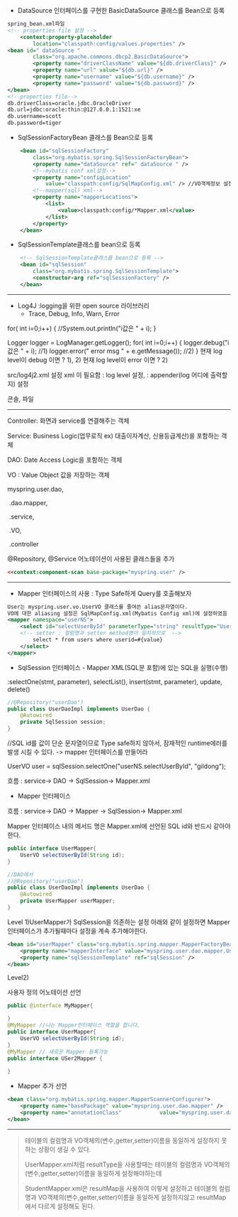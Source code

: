 - DataSource 인터페이스를 구현한 BasicDataSource 클래스를 Bean으로 등록

```xml
spring_bean.xml파일
<!-- properties file 설정 -->
	<context:property-placeholder
		location="classpath:config/values.properties" />
<bean id=" dataSource "
		class="org.apache.commons.dbcp2.BasicDataSource">
		<property name="driverClassName" value="${db.driverClass}" />
		<property name="url" value="${db.url}" />
		<property name="username" value="${db.username}" />
		<property name="password" value="${db.password}" />
</bean>
<!--properties file--> 
db.driverClass=oracle.jdbc.OracleDriver
db.url=jdbc:oracle:thin:@127.0.0.1:1521:xe
db.username=scott
db.password=tiger

```

- SqlSessionFactoryBean 클래스를 Bean으로 등록

```xml
	<bean id="sqlSessionFactory"
		class="org.mybatis.spring.SqlSessionFactoryBean">
		<property name="dataSource" ref=" dataSource " />
        <!--mybatis conf xml설정-->
		<property name="configLocation"
			value="classpath:config/SqlMapConfig.xml" /> //VO객체정보 설정
        <!--mapper(sql) xml-->
		<property name="mapperLocations">
			<list>
				<value>classpath:config/*Mapper.xml</value>
			</list>
		</property>
	</bean>
```

- SqlSessionTemplate클래스를 bean으로 등록

```xml
	<!-- SqlSessionTemplate클래스를 bean으로 등록 -->
	<bean id="sqlSession"
		class="org.mybatis.spring.SqlSessionTemplate">
		<constructor-arg ref="sqlSessionFactory" />
	</bean>
```



----

- Log4J :logging을 위한 open source 라이브러리
  - Trace, Debug, Info, Warn, Error

for( int i=0;i++) {
    //System.out.println("i값은 " + i);
}

Logger logger = LogManager.getLogger(); 
for( int i=0;i++) {
    logger.debug("i값은 " + i); //1)
    logger.error(" error msg " + e.getMessage()); //2)
}
현재 log level이 debug 이면 ? 1), 2)
현재 log level이 error 이면 ? 2)

src/log4j2.xml 설정 xml 이 필요함
: log level 설정, 
: appender(log 어디에 출력할지) 설정

콘솔, 파일

----

Controller: 화면과 service를 연결해주는 객체

Service: Business Logic(업무로직 ex) 대출이자계산, 신용등급계산)을 포함하는 객체

DAO: Date Access Logic을 포함하는 객체

VO : Value Object 값을 저장하는 객체

myspring.user.dao,

​						 .dao.mapper,

​						 .service,

​						 .VO,

​						 .controller

@Repository, @Service 어노테이션이 사용된 클래스들을 추가

```xml
<<context:component-scan base-package="myspring.user" />
```

----

- Mapper 인터페이스의 사용 : Type Safe하게 Query를 호출해보자

```xml
User는 myspring.user.vo.UserVO 클래스를 줄여쓴 alias문자열이다.
VO에 대한 aliasing 설정은 SqlMapConfig.xml(Mybatis Config xml)에 설정하였음
<mapper namespace="userNS">
	<select id="selectUserById" parameterType="string" resultType="User">
	<!-- setter : 컬럼명과 setter method명이 일치하므로  -->
		select * from users where userid=#{value}
	</select>
</mapper>

```



- SqlSession 인터페이스 - Mapper XML(SQL문 포함)에 있는 SQL을 실행(수행)

:selectOne(stmt, parameter), selectList(), insert(stmt, parameter), update, delete()

```java
//@Repository("userDao")
public class UserDaoImpl implements UserDao {
	@Autowired
    private SqlSession session;
}
```

//SQL id를  값이 단순 문자열이므로 Type safe하지 않아서, 잠재적인 runtime에러를 발생 시킬 수 있다. -> mapper 인터페이스를 만들어라

UserVO user = sqlSession.selectOne("userNS.selectUserById", "gildong");

흐름 : service-> DAO -> SqlSession-> Mapper.xml



- Mapper 인터페이스

흐름 :  service-> DAO -> Mapper -> SqlSession-> Mapper.xml

Mapper 인터페이스 내의 메서드 명은 Mapper.xml에 선언된 SQL id와 반드시 같아야한다.

```java
public interface UserMapper{
	UserVO selectUserById(String id);
}

//DAO에서
//@Repository("userDao")
public class UserDaoImpl implements UserDao {
	@Autowired
    private UserMapper userMapper;
}

```



Level 1)UserMapper가 SqlSession을 의존하는 설정
아래와 같이 설정하면 Mapper인터페이스가 추가될때마다 설정을 계속 추가해야한다.

```xml
<bean id="userMapper" class="org.mybatis.spring.mapper.MapperFactoryBean"> 
	<property name="mapperInterface" value="myspring.user.dao.mapper.UserMapper"/> 
	<property name="sqlSessionTemplate" ref="sqlSession" />
</bean>
```



Level2)

사용자 정의 어노테이션 선언

```java
public @interface MyMapper{

}
@MyMapper //나는 Mapper인터페이스 역할을 합니다.
public interface UserMapper{
	UserVO selectUserById(String id);
}
@MyMapper // 새로운 Mapper 등록가능
public interface USer2Mapper {
    
}
```

- Mapper 추가 선언

```xml
<bean class="org.mybatis.spring.mapper.MapperScannerConfigurer">
	<property name="basePackage" value="myspring.user.dao.mapper" />
	<property name="annotationClass"			value="myspring.user.dao.mapper.MyMapper" />
</bean>
```

----

>테이블의 컬럼명과 VO객체의(변수,getter,setter)이름을 동일하게 설정하지 못하는 상황이 생길 수 있다.
>
>UserMapper.xml처럼 resultType을 사용할때는 테이블의 컬럼명과 VO객체의 (변수,getter,setter)이름을 동일하게 설정해야하는데
>
>StudentMapper.xml은 resultMap을 사용하여 <resultMap id="studentDeptResultMap" type="Student"> 이렇게 설정하고 테이블의 컬럼명과 VO객체의(변수,getter,setter)이름을 동일하게 설정하지않고 resultMap에서 다르게 설정해도 된다.



















